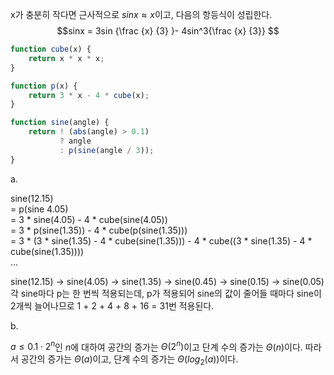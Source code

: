 x가 충분히 작다면 근사적으로 $sinx \approx x$이고, 다음의 항등식이 성립한다.
$$sinx = 3sin {\frac {x} {3} }- 4sin^3{\frac {x} {3}} $$

```javascript
function cube(x) {
    return x * x * x;    
}

function p(x) {
    return 3 * x - 4 * cube(x);
}

function sine(angle) {
    return ! (abs(angle) > 0.1)
           ? angle
           : p(sine(angle / 3));
}
```

a.

sine(12.15) <br>
= p(sine 4.05) <br>
= 3 * sine(4.05) - 4 * cube(sine(4.05)) <br>
= 3 * p(sine(1.35)) - 4 * cube(p(sine(1.35))) <br>
= 3 * (3 * sine(1.35) - 4 * cube(sine(1.35))) - 4 * cube((3 * sine(1.35) - 4 * cube(sine(1.35)))) <br>
...

sine(12.15) -> sine(4.05) -> sine(1.35) -> sine(0.45) -> sine(0.15) -> sine(0.05)
각 sine마다 p는 한 번씩 적용되는데, p가 적용되어 sine의 값이 줄어들 때마다 sine이 2개씩 늘어나므로 1 + 2 + 4 + 8 + 16 = 31번 적용된다.

b.

$a \leq 0.1 \cdot 2^n$인 $n$에 대하여 공간의 증가는 $\Theta(2^n)$이고 단계 수의 증가는 $\Theta(n)$이다. 따라서 공간의 증가는 $\Theta(a)$이고, 단계 수의 증가는 $\Theta(log_2(a))$이다.
